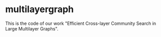 # multilayergraph

This is the code of our work "Efficient Cross-layer Community Search in Large Multilayer Graphs".
